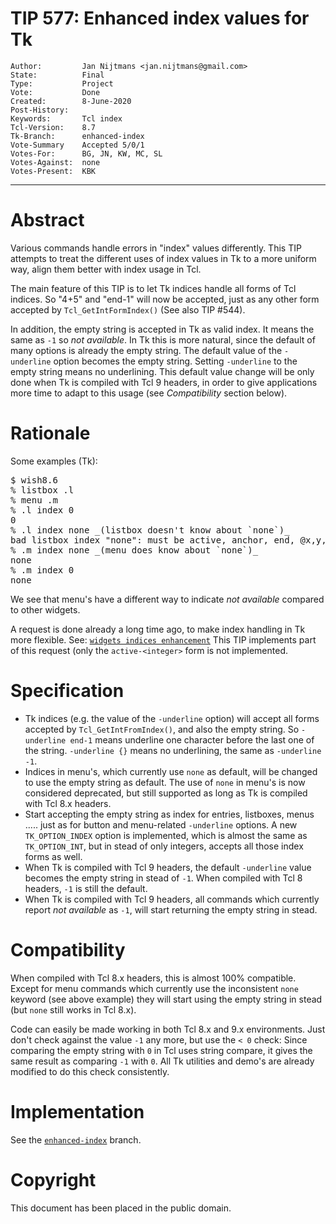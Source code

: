 # TIP 577: Enhanced index values for Tk
	Author:         Jan Nijtmans <jan.nijtmans@gmail.com>
	State:          Final
	Type:           Project
	Vote:           Done
	Created:        8-June-2020
	Post-History:   
	Keywords:       Tcl index
	Tcl-Version:    8.7
	Tk-Branch:      enhanced-index
	Vote-Summary    Accepted 5/0/1
	Votes-For:      BG, JN, KW, MC, SL 
	Votes-Against:  none
	Votes-Present:  KBK
-----

# Abstract

Various commands handle errors in "index" values differently. This TIP attempts
to treat the different uses of index values in Tk to a more uniform way, align
them better with index usage in Tcl.

The main feature of this TIP is to let Tk indices handle all forms of Tcl indices.
So "4+5" and "end-1" will now be accepted, just as any other form accepted by
`Tcl_GetIntFormIndex()` (See also TIP #544).

In addition, the empty string is accepted in Tk as valid index. It means the same
as `-1` so _not available_. In Tk this is more natural, since the default of many
options is already the empty string. The default value of the `-underline` option
becomes the empty string. Setting `-underline` to the empty string means
no underlining. This default value change will be only done when Tk is compiled
with Tcl 9 headers, in order to give applications more time to adapt to this
usage (see _Compatibility_ section below).

# Rationale

Some examples (Tk):
<pre>
$ wish8.6
% listbox .l
% menu .m
% .l index 0
0
% .l index none _(listbox doesn't know about `none`)_
bad listbox index "none": must be active, anchor, end, @x,y, or a number
% .m index none _(menu does know about `none`)_
none
% .m index 0
none
</pre>

We see that menu's have a different way to indicate _not available_ compared to other widgets.

A request is done already a long time ago, to make index handling in Tk more flexible.
See:  [`widgets indices enhancement`](https://core.tcl-lang.org/tk/tktview?name=1ef1ae2177)
This TIP implements part of this request (only the `active-<integer>` form is not implemented.


# Specification

  * Tk indices (e.g. the value of the `-underline` option) will accept all forms
    accepted by `Tcl_GetIntFromIndex()`, and also the empty string. So
    `-underline end-1` means underline one character before the last one of the
    string. `-underline {}` means no underlining, the same as `-underline -1`.
  * Indices in menu's, which currently use `none` as default, will be changed to use
    the empty string as default. The use of `none` in menu's is now considered
    deprecated, but still supported as long as Tk is compiled with Tcl 8.x headers.
  * Start accepting the empty string as index for entries, listboxes, menus .....
    just as for button and menu-related `-underline` options. A new `TK_OPTION_INDEX`
    option is implemented, which is almost the same as `TK_OPTION_INT`, but in stead
    of only integers, accepts all those index forms as well. 
  * When Tk is compiled with Tcl 9 headers, the default `-underline` value becomes
    the empty string in stead of `-1`. When compiled with Tcl 8 headers, `-1` is still
    the default.
  * When Tk is compiled with Tcl 9 headers, all commands which currently report
    _not available_ as `-1`, will start returning the empty string in stead.

# Compatibility

When compiled with Tcl 8.x headers, this is almost 100% compatible. Except for
menu commands which currently use the inconsistent `none` keyword (see above example)
they will start using the empty string in stead (but `none` still works in Tcl 8.x).

Code can easily be made working in both Tcl 8.x and 9.x environments. Just don't
check against the value `-1` any more, but use the `< 0` check: Since comparing the
empty string with `0` in Tcl uses string compare, it gives the same result as
comparing `-1` with `0`. All Tk utilities and demo's are already modified to
do this check consistently.

# Implementation

See the [`enhanced-index`](https://core.tcl-lang.org/tk/timeline?r=enhanced-index) branch.

# Copyright

This document has been placed in the public domain.
